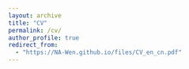 ```yaml
---
layout: archive
title: "CV"
permalink: /cv/
author_profile: true
redirect_from:
  - "https://NA-Wen.github.io/files/CV_en_cn.pdf"
---
```

